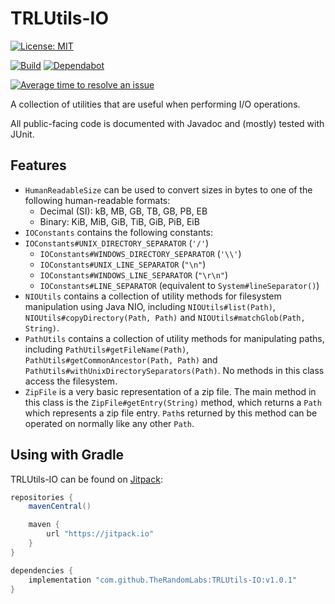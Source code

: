 # TRLUtils-IO

[![License: MIT](https://img.shields.io/badge/License-MIT-green.svg)](https://opensource.org/licenses/MIT)

[![Build](https://jitci.com/gh/TheRandomLabs/TRLUtils-IO/svg)](https://jitci.com/gh/TheRandomLabs/TRLUtils-IO)
[![Dependabot](https://badgen.net/dependabot/TheRandomLabs/TRLUtils-IO/?icon=dependabot)](https://dependabot.com/)

[![Average time to resolve an issue](http://isitmaintained.com/badge/resolution/TheRandomLabs/TRLUtils-IO.svg)](http://isitmaintained.com/project/TheRandomLabs/TRLUtils-IO "Average time to resolve an issue")

<!-- [![Maven Central](https://img.shields.io/maven-central/v/com.therandomlabs.utils.io/trlutils-io.svg?style=shield)](https://maven-badges.herokuapp.com/maven-central/com.therandomlabs.utils.io/trlutils-io/)

[comment]: # [![Javadoc](https://javadoc.io/badge/com.therandomlabs.utils.io/trlutils-io.svg?color=blue)](https://javadoc.io/doc/com.therandomlabs.utils.io/trlutils-io)-->

A collection of utilities that are useful when performing I/O operations.

All public-facing code is documented with Javadoc and (mostly) tested with JUnit.

## Features

* `HumanReadableSize` can be used to convert sizes in bytes to one of the following human-readable
formats:
  * Decimal (SI): kB, MB, GB, TB, GB, PB, EB
  * Binary: KiB, MiB, GiB, TiB, GiB, PiB, EiB
* `IOConstants` contains the following constants:
* `IOConstants#UNIX_DIRECTORY_SEPARATOR` (`'/'`)
  * `IOConstants#WINDOWS_DIRECTORY_SEPARATOR` (`'\\'`)
  * `IOConstants#UNIX_LINE_SEPARATOR` (`"\n"`)
  * `IOConstants#WINDOWS_LINE_SEPARATOR` (`"\r\n"`)
  * `IOConstants#LINE_SEPARATOR` (equivalent to `System#lineSeparator()`)
* `NIOUtils` contains a collection of utility methods for filesystem manipulation using Java NIO,
including `NIOUtils#list(Path)`, `NIOUtils#copyDirectory(Path, Path)` and
`NIOUtils#matchGlob(Path, String)`.
* `PathUtils` contains a collection of utility methods for manipulating paths,
including `PathUtils#getFileName(Path)`, `PathUtils#getCommonAncestor(Path, Path)` and
`PathUtils#withUnixDirectorySeparators(Path)`. No methods in this class access the filesystem.
* `ZipFile` is a very basic representation of a zip file. The main method in this class is the
`ZipFile#getEntry(String)` method, which returns a `Path` which represents a zip file entry.
`Path`s returned by this method can be operated on normally like any other `Path`.

## Using with Gradle

TRLUtils-IO can be found on [Jitpack](https://jitpack.io/):

```groovy
repositories {
	mavenCentral()

	maven {
		url "https://jitpack.io"
	}
}

dependencies {
	implementation "com.github.TheRandomLabs:TRLUtils-IO:v1.0.1"
}
```
